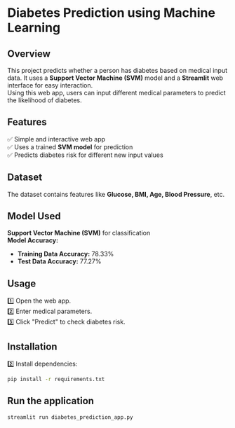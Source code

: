 # Diabetes Prediction using Machine Learning

## Overview
This project predicts whether a person has diabetes based on medical input data. 
It uses a **Support Vector Machine (SVM)** model and a **Streamlit** web interface for easy interaction.  
Using this web app, users can input different medical parameters to predict the likelihood of diabetes.

## Features
✅ Simple and interactive web app  
✅ Uses a trained **SVM model** for prediction  
✅ Predicts diabetes risk for different new input values  

## Dataset  
The dataset contains features like **Glucose, BMI, Age, Blood Pressure**, etc.    

## Model Used  
**Support Vector Machine (SVM)** for classification  
**Model Accuracy:**  
- **Training Data Accuracy:** 78.33%  
- **Test Data Accuracy:** 77.27%    

## Usage  
1️⃣ Open the web app.  
2️⃣ Enter medical parameters.  
3️⃣ Click "Predict" to check diabetes risk.  

## Installation  
2️⃣ Install dependencies:  
```bash
pip install -r requirements.txt
```

## Run the application  
```bash
streamlit run diabetes_prediction_app.py
```